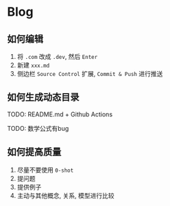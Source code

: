 # Blog
## 如何编辑
1. 将 `.com` 改成 `.dev`, 然后 `Enter`
2. 新建 `xxx.md`
3. 侧边栏 `Source Control` 扩展, `Commit & Push` 进行推送

## 如何生成动态目录 
TODO: README.md + Github Actions

TODO: 数学公式有bug

## 如何提高质量
1. 尽量不要使用 `0-shot`
2. 提问题
3. 提供例子
4. 主动与其他概念, 关系, 模型进行比较
